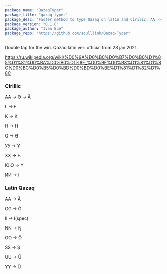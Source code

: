 ```yaml
---
package_name: "QazaqTyper"
package_title: "qazaq-typer"
package_desc: "Faster method to type Qazaq on latin and Cirilic. AA -> Ә "
package_version: "0.1.0"
package_author: "Ivan Bue"
package_repo: "https://github.com/soulllink/Qazaq-Typer"
---
```

Double tap for the win.
Qazaq latin ver: official from 28 jan 2021.

https://ru.wikipedia.org/wiki/%D0%9A%D0%B0%D0%B7%D0%B0%D1%85%D1%81%D0%BA%D0%B0%D1%8F_%D0%BF%D0%B8%D1%81%D1%8C%D0%BC%D0%B5%D0%BD%D0%BD%D0%BE%D1%81%D1%82%D1%8C

### Cirillic

AA -> Ә -> Ä

Г -> Ғ

К -> К

Н -> Ң

О -> Ө

УУ -> Ұ

ХХ -> Һ

ЮЮ -> Ү

ИИ -> І

### Latin Qazaq

AA -> Ä

GG -> Ğ

II -> I(spec)

NN -> Ŋ

OO -> Ö

SS -> Ş

UU -> Ū

YY -> Ü
